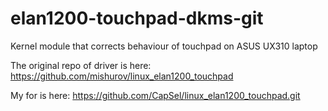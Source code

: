 # elan1200-touchpad-dkms-git
Kernel module that corrects behaviour of touchpad on ASUS UX310 laptop

The original repo of driver is here: https://github.com/mishurov/linux_elan1200_touchpad

My for is here: https://github.com/CapSel/linux_elan1200_touchpad.git


